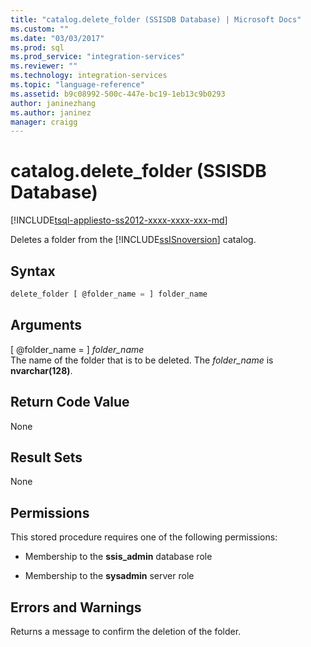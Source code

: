 ```yaml
---
title: "catalog.delete_folder (SSISDB Database) | Microsoft Docs"
ms.custom: ""
ms.date: "03/03/2017"
ms.prod: sql
ms.prod_service: "integration-services"
ms.reviewer: ""
ms.technology: integration-services
ms.topic: "language-reference"
ms.assetid: b9c08992-500c-447e-bc19-1eb13c9b0293
author: janinezhang
ms.author: janinez
manager: craigg
---
```

# catalog.delete_folder (SSISDB Database)
[!INCLUDE[tsql-appliesto-ss2012-xxxx-xxxx-xxx-md](../../includes/tsql-appliesto-ss2012-xxxx-xxxx-xxx-md.md)]

  Deletes a folder from the [!INCLUDE[ssISnoversion](../../includes/ssisnoversion-md.md)] catalog.  
  
## Syntax  
  
```sql  
delete_folder [ @folder_name = ] folder_name  
```  
  
## Arguments  
 [ @folder_name = ] *folder_name*  
 The name of the folder that is to be deleted. The *folder_name* is **nvarchar(128)**.  
  
## Return Code Value  
 None  
  
## Result Sets  
 None  
  
## Permissions  
 This stored procedure requires one of the following permissions:  
  
-   Membership to the **ssis_admin** database role  
  
-   Membership to the **sysadmin** server role  
  
## Errors and Warnings  
 Returns a message to confirm the deletion of the folder.  
  
  
